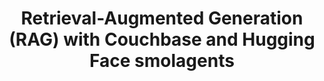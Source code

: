 ---
# frontmatter
path: "/tutorial-smolagents-couchbase-rag"
title: Retrieval-Augmented Generation (RAG) with Couchbase and Hugging Face smolagents
short_title: RAG with Couchbase and smolagents
description:
  - Learn how to build a semantic search engine using Couchbase and Hugging Face smolagents.
  - This tutorial demonstrates how to integrate Couchbase's vector search capabilities with smolagents using tool calling.
  - You'll understand how to perform Retrieval-Augmented Generation (RAG) using smolagents and Couchbase.
content_type: tutorial
filter: sdk
technology:
  - vector search
tags:
  - Artificial Intelligence
  - LangChain
  - OpenAI
  - smolagents
sdk_language:
  - python
length: 30 Mins
---